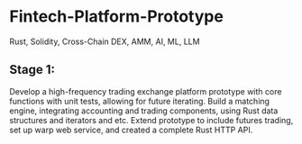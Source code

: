 # Fintech-Platform-Prototype
Rust, Solidity, Cross-Chain DEX, AMM, AI, ML, LLM

## Stage 1:
Develop a high-frequency trading exchange platform prototype with core functions with unit tests, allowing for future iterating.
Build a matching engine, integrating accounting and trading components, using Rust data structures and iterators and etc.
Extend prototype to include futures trading, set up warp web service, and created a complete Rust HTTP API.
